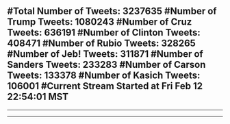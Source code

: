 #Total Number of Tweets: 3237635 
#Number of Trump Tweets: 1080243
#Number of Cruz Tweets: 636191
#Number of Clinton Tweets: 408471
#Number of Rubio Tweets: 328265
#Number of Jeb! Tweets: 311871
#Number of Sanders Tweets: 233283
#Number of Carson Tweets: 133378
#Number of Kasich Tweets: 106001
#Current Stream Started at Fri Feb 12 22:54:01 MST
---
---
---
